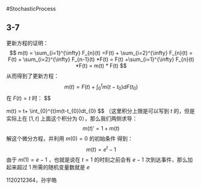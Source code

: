 #StochasticProcess  

## 3-7
更新方程的证明：
$$
m(t) = \sum_{i=1}^{\infty} F_{n}(t)
=F(t) +  \sum_{i=2}^{\infty} F_{n}(t) = F(t) + \sum_{i=2}^{\infty} F_{n-1}(t) *F(t) = F(t) +\sum_{i=1}^{\infty} F_{n}(t) *F(t) = m(t) * F(t)
$$
从而得到了更新方程：
$$
m(t) = F(t) + \int_{0}^{t} m(t-t_{0}) dF(t_0)
$$
在 $F(t)=t$ 时：
$$

m(t) = t+ \int_{0}^{t}m(t-t_{0})dt_{0}
$$
（这里积分上限是可以写到 $t$ 的，但是实际上在 $[1,t]$ 上面这个积分为 0），那么我们两侧求导：
$$
m(t) '  = 1+m(t)
$$
解这个微分方程，并利用 $m(0)=0$ 的初始条件 得到：
$$
m(t) = e^{t}-1
$$
由于 $m (1) = e-1$ ，也就是说在 $t=1$ 的时刻之前会有 $e-1$ 次到达事件，那么加起来超过 1 所需的随机变量数就是 $e$

1120212364，孙宇皓
